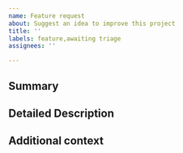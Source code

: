 ```yaml
---
name: Feature request
about: Suggest an idea to improve this project
title: ''
labels: feature,awaiting triage
assignees: ''

---
```


## Summary

<!--
A short one-sentence summary of the feature you would like to have in
Threema Web.
-->

## Detailed Description

<!---
A clear and concise description of the proposed feature.
Describe the solution you'd like.
Describe alternatives you've considered.
-->

## Additional context

<!---
Add any other context or screenshots about the feature request here.
-->
